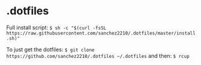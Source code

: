 # .dotfiles

Full install script:
```$ sh -c "$(curl -fsSL https://raw.githubusercontent.com/sanchez2210/.dotfiles/master/install.sh)"```

To just get the dotfiles:
```$ git clone https://github.com/sanchez2210/.dotfiles ~/.dotfiles```
and then:
```$ rcup```

